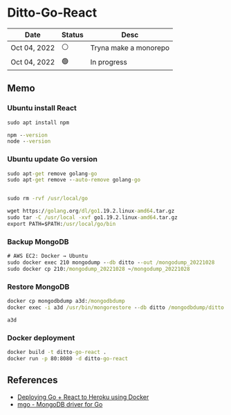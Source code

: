 # Ditto-Go-React

| Date | Status | Desc |
| --- | --- | --- |
| Oct 04, 2022 | ⚪️ | Tryna make a monorepo |
| Oct 04, 2022 | 🟢 | In progress |

## Memo

### Ubuntu install React

``` cmd
sudo apt install npm

npm --version
node --version
```

### Ubuntu update Go version

``` cmd
sudo apt-get remove golang-go
sudo apt-get remove --auto-remove golang-go


sudo rm -rvf /usr/local/go

wget https://golang.org/dl/go1.19.2.linux-amd64.tar.gz
sudo tar -C /usr/local -xvf go1.19.2.linux-amd64.tar.gz
export PATH=$PATH:/usr/local/go/bin
```

### Backup MongoDB

``` cmd
# AWS EC2: Docker → Ubuntu
sudo docker exec 210 mongodump --db ditto --out /mongodump_20221028
sudo docker cp 210:/mongodump_20221028 ~/mongodump_20221028
```

### Restore MongoDB

``` cmd
docker cp mongodbdump a3d:/mongodbdump
docker exec -i a3d /usr/bin/mongorestore --db ditto /mongodbdump/ditto

a3d
```

### Docker deployment

``` cmd
docker build -t ditto-go-react .
docker run -p 80:8080 -d ditto-go-react
```

## References

- [Deploying Go + React to Heroku using Docker](https://levelup.gitconnected.com/deploying-go-react-to-heroku-using-docker-9844bf075228)
- [mgo - MongoDB driver for Go](https://github.com/go-mgo/mgo)